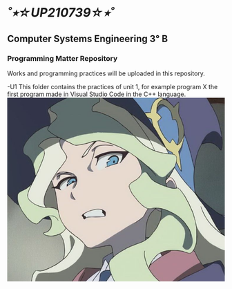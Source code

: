 # ___˚⭒☆UP210739☆⭒˚___
## Computer Systems Engineering 3° B

### Programming Matter Repository
Works and programming practices will be uploaded in this repository.

-U1
This folder contains the practices of unit 1, for example program X the first program made in Visual Studio Code in the C++ language.
![):](imagen/wtf.jpg)
